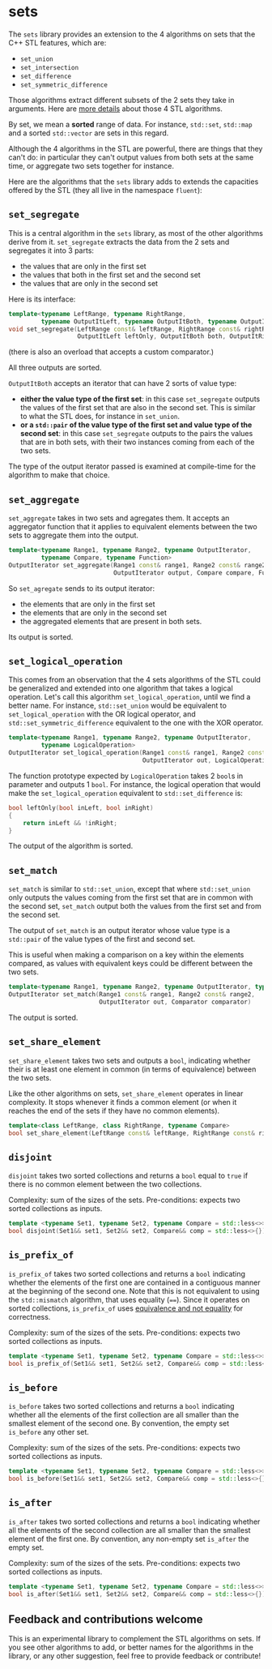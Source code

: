 # sets
The `sets` library provides an extension to the 4 algorithms on sets that the C++ STL features, which are:

* `set_union`
* `set_intersection`
* `set_difference`
* `set_symmetric_difference`

Those algorithms extract different subsets of the 2 sets they take in arguments. Here are [more details](https://www.fluentcpp.com/2017/01/09/know-your-algorithms-algos-on-sets/ "STL algorithms on sets") about those 4 STL algorithms.

By set, we mean a **sorted** range of data. For instance, `std::set`, `std::map` and a sorted `std::vector` are sets in this regard.

Although the 4 algorithms in the STL are powerful, there are things that they can't do: in particular they can't output values from both sets at the same time, or aggregate two sets together for instance.

Here are the algorithms that the `sets` library adds to extends the capacities offered by the STL (they all live in the namespace `fluent`):

## `set_segregate`
This is a central algorithm in the `sets` library,  as most of the other algorithms derive from it. `set_segregate` extracts the data from the 2 sets and segregates it into 3 parts:

* the values that are only in the first set
* the values that both in the first set and the second set
* the values that are only in the second set

Here is its interface:

```cpp
template<typename LeftRange, typename RightRange,
         typename OutputItLeft, typename OutputItBoth, typename OutputItRight>
void set_segregate(LeftRange const& leftRange, RightRange const& rightRange,
                   OutputItLeft leftOnly, OutputItBoth both, OutputItRight rightOnly)
```

(there is also an overload that accepts a custom comparator.)

All three outputs are sorted.

`OutputItBoth` accepts an iterator that can have 2 sorts of value type:

* **either the value type of the first set**: in this case `set_segregate` outputs the values of the first set that are also in the second set. This is similar to what the STL does, for instance in `set_union`.
* **or a `std::pair` of the value type of the first set and value type of the second set**: in this case `set_segregate` outputs to the pairs the values that are in both sets, with their two instances coming from each of the two sets.

The type of the output iterator passed is examined at compile-time for the algorithm to make that choice.

## `set_aggregate`

`set_aggregate` takes in two sets and agregates them. It accepts an aggregator function that it applies to equivalent elements between the two sets to aggregate them into the output.

```cpp
template<typename Range1, typename Range2, typename OutputIterator,
         typename Compare, typename Function>
OutputIterator set_aggregate(Range1 const& range1, Range2 const& range2,
                             OutputIterator output, Compare compare, Function aggregator)

```

So `set_agregate` sends to its output iterator:
* the elements that are only in the first set
* the elements that are only in the second set
* the aggregated elements that are present in both sets.

Its output is sorted.

## `set_logical_operation`

This comes from an observation that the 4 sets algorithms of the STL could be generalized and extended into one algorithm that takes a logical operation. Let's call this algorithm `set_logical_operation`, until we find a better name.
For instance, `std::set_union` would be equivalent to `set_logical_operation` with the OR logical operator, and `std::set_symmetric_difference` equivalent to the one with the XOR operator.

```cpp
template<typename Range1, typename Range2, typename OutputIterator,
         typename LogicalOperation>
OutputIterator set_logical_operation(Range1 const& range1, Range2 const& range2,
                                     OutputIterator out, LogicalOperation logicalOperation)
```

The function prototype expected by `LogicalOperation` takes 2 `bool`s in parameter and outputs 1 `bool`. For instance, the logical operation that would make the `set_logical_operation` equivalent to `std::set_difference` is:

```cpp
bool leftOnly(bool inLeft, bool inRight)
{
    return inLeft && !inRight;
}
```

The output of the algorithm is sorted.

## `set_match`

`set_match` is similar to `std::set_union`, except that where `std::set_union` only outputs the values coming from the first set that are in common with the second set, `set_match` output both the values from the first set and from the second set.

The output of `set_match` is an output iterator whose value type is a `std::pair` of the value types of the first and second set.

This is useful when making a comparison on a key within the elements compared, as values with equivalent keys could be different between the two sets.

```cpp
template<typename Range1, typename Range2, typename OutputIterator, typename Comparator>
OutputIterator set_match(Range1 const& range1, Range2 const& range2,
                         OutputIterator out, Comparator comparator)
```

The output is sorted.

## `set_share_element`

`set_share_element` takes two sets and outputs a `bool`, indicating whether their is at least one element in common (in terms of equivalence) between the two sets.

Like the other algorithms on sets, `set_share_element` operates in linear complexity. It stops whenever it finds a common element (or when it reaches the end of the sets if they have no common elements).

```cpp
template<class LeftRange, class RightRange, typename Compare>
bool set_share_element(LeftRange const& leftRange, RightRange const& rightRange, Compare comp)
```

## `disjoint`

`disjoint` takes two sorted collections and returns a `bool` equal to `true` if there is no common element between the two collections.

Complexity: sum of the sizes of the sets.
Pre-conditions: expects two sorted collections as inputs.

```cpp
template <typename Set1, typename Set2, typename Compare = std::less<>>
bool disjoint(Set1&& set1, Set2&& set2, Compare&& comp = std::less<>{})
```

## `is_prefix_of`

`is_prefix_of` takes two sorted collections and returns a `bool` indicating whether the elements of the first one are contained in a contiguous manner at the beginning of the second one.
Note that this is not equivalent to using the `std::mismatch` algorithm, that uses equality (`==`). Since it operates on sorted collections, `is_prefix_of` uses [equivalence and not equality](https://www.fluentcpp.com/2017/02/16/custom-comparison-equality-equivalence-stl/ "Equality, equivalence and custom comparisons with the STL") for correctness.

Complexity: sum of the sizes of the sets.
Pre-conditions: expects two sorted collections as inputs.

```cpp
template <typename Set1, typename Set2, typename Compare = std::less<>>
bool is_prefix_of(Set1&& set1, Set2&& set2, Compare&& comp = std::less<>{})
```

## `is_before`

`is_before` takes two sorted collections and returns a `bool` indicating whether all the elements of the first collection are all smaller than the smallest element of the second one.
By convention, the empty set `is_before` any other set.

Complexity: sum of the sizes of the sets.
Pre-conditions: expects two sorted collections as inputs.

```cpp
template <typename Set1, typename Set2, typename Compare = std::less<>>
bool is_before(Set1&& set1, Set2&& set2, Compare&& comp = std::less<>{})
```

## `is_after`

`is_after` takes two sorted collections and returns a `bool` indicating whether all the elements of the second collection are all smaller than the smallest element of the first one.
By convention, any non-empty set `is_after` the empty set.

Complexity: sum of the sizes of the sets.
Pre-conditions: expects two sorted collections as inputs.

```cpp
template <typename Set1, typename Set2, typename Compare = std::less<>>
bool is_after(Set1&& set1, Set2&& set2, Compare&& comp = std::less<>{})
```

## Feedback and contributions welcome

This is an experimental library to complement the STL algorithms on sets. If you see other algorithms to add, or better names for the algorithms in the library, or any other suggestion, feel free to provide feedback or contribute!
